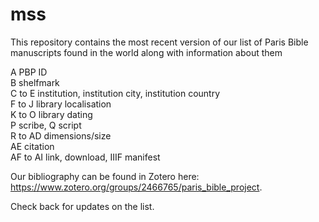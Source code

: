 # mss
This repository contains the most recent version of our list of Paris Bible manuscripts found in the world along with information about them


A PBP ID
<br>
B shelfmark
<br>
C to E institution, institution city, institution country
<br>
F to J library localisation
<br>
K to O library dating
<br>
P scribe, Q script
<br>
R to AD dimensions/size
<br>
AE citation
<br>
AF to AI link, download, IIIF manifest
<br>

Our bibliography can be found in Zotero here: https://www.zotero.org/groups/2466765/paris_bible_project.
<br>

Check back for updates on the list.

